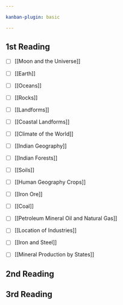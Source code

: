 ```yaml
---

kanban-plugin: basic

---
```


## 1st Reading

- [ ] [[Moon and the Universe]]
- [ ] [[Earth]]
- [ ] [[Oceans]]
- [ ] [[Rocks]]
- [ ] [[Landforms]]
- [ ] [[Coastal Landforms]]
- [ ] [[Climate of the World]]
- [ ] [[Indian Geography]]
- [ ] [[Indian Forests]]
- [ ] [[Soils]]
- [ ] [[Human Geography Crops]]
- [ ] [[Iron Ore]]
- [ ] [[Coal]]
- [ ] [[Petroleum Mineral Oil and Natural Gas]]
- [ ] [[Location of Industries]]
- [ ] [[Iron and Steel]]
- [ ] [[Mineral Production by States]]


## 2nd Reading



## 3rd Reading



